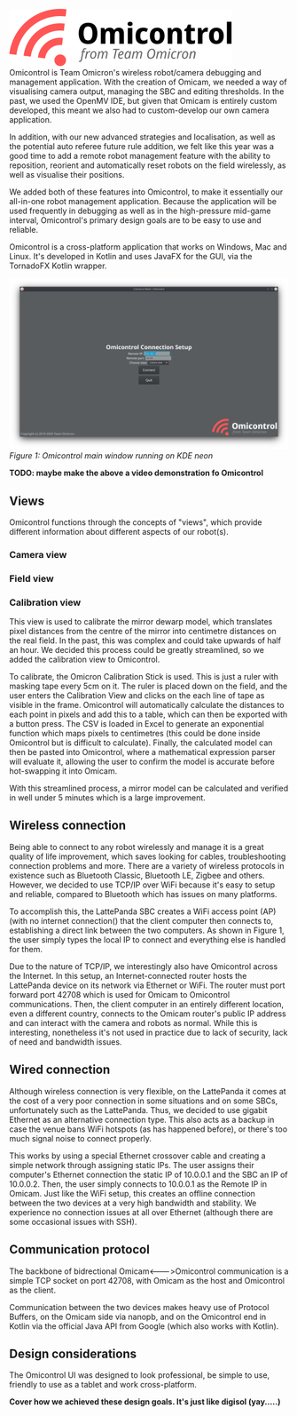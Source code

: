 ![Omicam logo](images/omicontrol_logo_dark.png)    
Omicontrol is Team Omicron's wireless robot/camera debugging and management application. With the creation of Omicam,
we needed a way of visualising camera output, managing the SBC and editing thresholds. In the past, we used the OpenMV IDE,
but given that Omicam is entirely custom developed, this meant we also had to custom-develop our own camera application.

In addition, with our new advanced strategies and localisation, as well as the potential auto referee future rule addition,
we felt like this year was a good time to add a remote robot management feature with the ability to reposition, reorient
and automatically reset robots on the field wirelessly, as well as visualise their positions. 

We added both of these features into Omicontrol, to make it essentially our all-in-one robot management application.
Because the application will be used frequently in debugging as well as in the high-pressure mid-game interval, Omicontrol's
primary design goals are to be easy to use and reliable.

Omicontrol is a cross-platform application that works on Windows, Mac and Linux. It's developed in Kotlin
and uses JavaFX for the GUI, via the TornadoFX Kotlin wrapper.

![Omicontrol](images/omicontrol.png)    
_Figure 1: Omicontrol main window running on KDE neon_

**TODO: maybe make the above a video demonstration fo Omicontrol**

## Views
Omicontrol functions through the concepts of "views", which provide different information about different aspects of our
robot(s).

### Camera view

### Field view

### Calibration view
This view is used to calibrate the mirror dewarp model, which translates pixel distances from the centre of the mirror
into centimetre distances on the real field. In the past, this was complex and could take upwards of half an hour.
We decided this process could be greatly streamlined, so we added the calibration view to Omicontrol.

To calibrate, the Omicron Calibration Stick is used. This is just a ruler with masking tape every 5cm on it. The ruler
is placed down on the field, and the user enters the Calibration View and clicks on the each line of tape as visible
in the frame. Omicontrol will automatically calculate the distances to each point in pixels and add this to a table,
which can then be exported with a button press. The CSV is loaded in Excel to generate an exponential function which
maps pixels to centimetres (this could be done inside Omicontrol but is difficult to calculate). Finally, the calculated
model can then be pasted into Omicontrol, where a mathematical expression parser will evaluate it, allowing the user to
confirm the model is accurate before hot-swapping it into Omicam.

With this streamlined process, a mirror model can be calculated and verified in well under 5 minutes which is a large
improvement.

## Wireless connection
Being able to connect to any robot wirelessly and manage it is a great quality of life improvement, which saves looking
for cables, troubleshooting connection problems and more. There are a variety of wireless protocols in existence such as
Bluetooth Classic, Bluetooth LE, Zigbee and others. However, we decided to use TCP/IP over WiFi because it's easy to
setup and reliable, compared to Bluetooth which has issues on many platforms.

To accomplish this, the LattePanda SBC creates a WiFi access point (AP) (with no internet connection() that the client computer
then connects to, establishing a direct link between the two computers. As shown in Figure 1, the user simply types
the local IP to connect and everything else is handled for them.

Due to the nature of TCP/IP, we interestingly also have Omicontrol across the Internet. In this setup,
an Internet-connected router hosts the LattePanda device on its network via Ethernet or WiFi. The router must port forward
port 42708 which is used for Omicam to Omicontrol communications. Then, the client computer in an entirely different location,
even a different country, connects to the Omicam router's public IP address and can interact with the camera and robots
as normal. While this is interesting, nonetheless it's not used in practice due to lack of security, lack of need and
bandwidth issues.

## Wired connection
Although wireless connection is very flexible, on the LattePanda it comes at the cost of a very poor connection in some
situations and on some SBCs, unfortunately such as the LattePanda. Thus, we decided to use gigabit Ethernet as an alternative 
connection type. This also acts as a backup in case the venue bans WiFi hotspots (as has happened before), or there's too much signal 
noise to connect properly.

This works by using a special Ethernet crossover cable and creating a simple network through assigning static IPs. The  user
assigns their computer's Ethernet connection the static IP of 10.0.0.1 and the SBC an IP of 10.0.0.2. Then, the user
simply connects to 10.0.0.1 as the Remote IP in Omicam. Just like the WiFi setup, this creates an offline connection 
between the two devices at a very high bandwidth and stability. We experience no connection issues at all over Ethernet 
(although there are some occasional issues with SSH).

## Communication protocol
The backbone of bidrectional Omicam<--->Omicontrol communication is a simple TCP socket on port 42708, with Omicam as the host
and Omicontrol as the client.

Communication between the two devices makes heavy use of Protocol Buffers, on the Omicam side via nanopb, and on the 
Omicontrol end in Kotlin via the official Java API from Google (which also works with Kotlin).

## Design considerations
The Omicontrol UI was designed to look professional, be simple to use, friendly to use as a tablet and work cross-platform.

**Cover how we achieved these design goals. It's just like digisol (yay.....)**